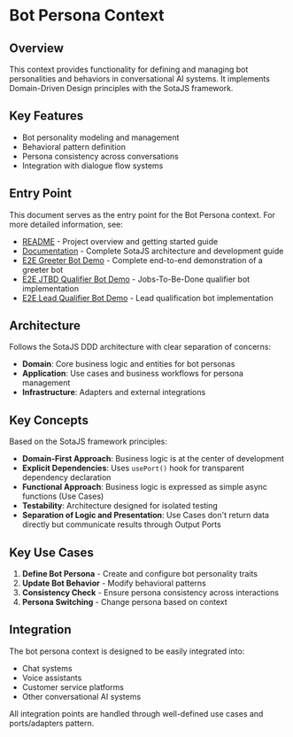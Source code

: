 # Bot Persona Context

## Overview

This context provides functionality for defining and managing bot personalities and behaviors in conversational AI systems. It implements Domain-Driven Design principles with the SotaJS framework.

## Key Features

- Bot personality modeling and management
- Behavioral pattern definition
- Persona consistency across conversations
- Integration with dialogue flow systems

## Entry Point

This document serves as the entry point for the Bot Persona context. For more detailed information, see:

- [README](./README.md) - Project overview and getting started guide
- [Documentation](./docs.md) - Complete SotaJS architecture and development guide
- [E2E Greeter Bot Demo](./e2e-greeter-bot.ts) - Complete end-to-end demonstration of a greeter bot
- [E2E JTBD Qualifier Bot Demo](./e2e-jtbd-qualifier-bot.ts) - Jobs-To-Be-Done qualifier bot implementation
- [E2E Lead Qualifier Bot Demo](./e2e-lead-qualifier-bot.ts) - Lead qualification bot implementation

## Architecture

Follows the SotaJS DDD architecture with clear separation of concerns:

- **Domain**: Core business logic and entities for bot personas
- **Application**: Use cases and business workflows for persona management
- **Infrastructure**: Adapters and external integrations

## Key Concepts

Based on the SotaJS framework principles:

- **Domain-First Approach**: Business logic is at the center of development
- **Explicit Dependencies**: Uses `usePort()` hook for transparent dependency declaration
- **Functional Approach**: Business logic is expressed as simple async functions (Use Cases)
- **Testability**: Architecture designed for isolated testing
- **Separation of Logic and Presentation**: Use Cases don't return data directly but communicate results through Output Ports

## Key Use Cases

1. **Define Bot Persona** - Create and configure bot personality traits
2. **Update Bot Behavior** - Modify behavioral patterns
3. **Consistency Check** - Ensure persona consistency across interactions
4. **Persona Switching** - Change persona based on context

## Integration

The bot persona context is designed to be easily integrated into:
- Chat systems
- Voice assistants
- Customer service platforms
- Other conversational AI systems

All integration points are handled through well-defined use cases and ports/adapters pattern.